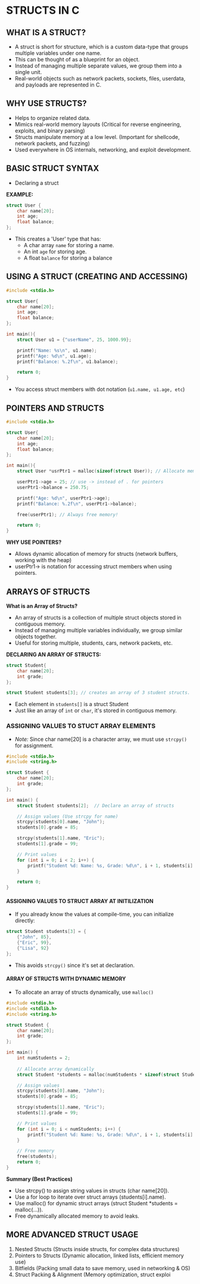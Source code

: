 # STRUCTS IN C 

## WHAT IS A STRUCT? 

- A struct is short for structure, which is a custom data-type that groups multiple variables under one name. 
- This can be thought of as a blueprint for an object. 
- Instead of managing multiple separate values, we group them into a single unit. 
- Real-world objects such as network packets, sockets, files, userdata, and payloads are represented in C. 

## WHY USE STRUCTS? 

- Helps to organize related data. 
- Mimics real-world memory layouts (Critical for reverse engineering, exploits, and binary parsing) 
- Structs manipulate memory at a low level. (Important for shellcode, network packets, and fuzzing)
- Used everywhere in OS internals, networking, and exploit development. 

## BASIC STRUCT SYNTAX 

- Declaring a struct 

**EXAMPLE:**

```C
struct User {
    char name[20];
    int age;
    float balance;
};
```

- This creates a 'User' type that has: 
    - A char array `name` for storing a name.
    - An int `age` for storing age. 
    - A float `balance` for storing a balance

## USING A STRUCT  (CREATING AND ACCESSING) 

```C
#include <stdio.h> 

struct User{
    char name[20];
    int age;
    float balance;
};

int main(){
    struct User u1 = {"userName", 25, 1000.99};

    printf("Name: %s\n", u1.name);
    printf("Age: %d\n", u1.age);
    printf("Balance: %.2f\n", u1.balance);

    return 0;
}
```

- You access struct members with dot notation (`u1.name, u1.age, etc`)


## POINTERS AND STRUCTS 

```C
#include <stdio.h>

struct User{
    char name[20];
    int age;
    float balance;
};

int main(){
    struct User *usrPtr1 = malloc(sizeof(struct User)); // Allocate memory dynamically 

    userPtr1->age = 25; // use -> instead of . for pointers 
    userPtr1->balance = 250.75;

    printf("Age: %d\n", userPtr1->age);
    printf("Balance: %.2f\n", userPtr1->balance);

    free(userPtr1); // Always free memory! 

    return 0;
}
```

**WHY USE POINTERS?**

- Allows dynamic allocation of memory for structs (network buffers, working with the heap)
- userPtr1-> is notation for accessing struct members when using pointers. 

## ARRAYS OF STRUCTS 

**What is an Array of Structs?**

- An array of structs is a collection of multiple struct objects stored in contiguous memory. 
- Instead of managing multiple variables individually, we group similar objects together. 
- Useful for storing multiple, students, cars, network packets, etc. 

**DECLARING AN ARRAY OF STRUCTS:**

```C
struct Student{
    char name[20];
    int grade;
};

struct Student students[3]; // creates an array of 3 student structs.
```

- Each element in `students[]` is a struct Student 
- Just like an array of `int` or `char`, it's stored in contiguous memory. 

### ASSIGNING VALUES TO STUCT ARRAY ELEMENTS 

- *Note:* Since char name[20] is a character array, we must use `strcpy()` for assignment.

```C
#include <stdio.h>
#include <string.h>

struct Student {
    char name[20];
    int grade;
};

int main() {
    struct Student students[2];  // Declare an array of structs

    // Assign values (Use strcpy for name)
    strcpy(students[0].name, "John");
    students[0].grade = 85;

    strcpy(students[1].name, "Eric");
    students[1].grade = 99;

    // Print values
    for (int i = 0; i < 2; i++) {
        printf("Student %d: Name: %s, Grade: %d\n", i + 1, students[i].name, students[i].grade);
    }

    return 0;
}
```

#### ASSIGNING VALUES TO STRUCT ARRAY AT INITILIZATION 

- If you already know the values at compile-time, you can initialize directly: 

```C
struct Student students[3] = {
    {"John", 85},
    {"Eric", 99},
    {"Lisa", 92}
};
```

- This avoids `strcpy()` since it's set at declaration. 

#### ARRAY OF STRUCTS WITH DYNAMIC MEMORY 

- To allocate an array of structs dynamically, use `malloc()`

```C
#include <stdio.h>
#include <stdlib.h>
#include <string.h>

struct Student {
    char name[20];
    int grade;
};

int main() {
    int numStudents = 2;
    
    // Allocate array dynamically
    struct Student *students = malloc(numStudents * sizeof(struct Student));

    // Assign values
    strcpy(students[0].name, "John");
    students[0].grade = 85;

    strcpy(students[1].name, "Eric");
    students[1].grade = 99;

    // Print values
    for (int i = 0; i < numStudents; i++) {
        printf("Student %d: Name: %s, Grade: %d\n", i + 1, students[i].name, students[i].grade);
    }

    // Free memory
    free(students);
    return 0;
}
```
**Summary (Best Practices)**

- Use strcpy() to assign string values in structs (char name[20]).
- Use a for loop to iterate over struct arrays (students[i].name).
- Use malloc() for dynamic struct arrays (struct Student *students = malloc(...)).
- Free dynamically allocated memory to avoid leaks.


## MORE ADVANCED STRUCT USAGE 

1. Nested Structs (Structs inside structs, for complex data structures)
2. Pointers to Structs (Dynamic allocation, linked lists, efficient memory use)
3. Bitfields (Packing small data to save memory, used in networking & OS)
4. Struct Packing & Alignment (Memory optimization, struct exploi

